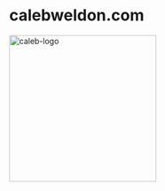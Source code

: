 # calebweldon.com
 
<img width="265" alt="caleb-logo" src="https://github.com/user-attachments/assets/65f207ae-124d-439a-ad4f-e0856be0721b">
